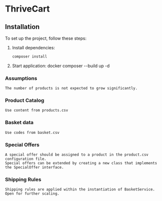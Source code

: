 # ThriveCart

## Installation

To set up the project, follow these steps:

1. Install dependencies:
   ```sh
   composer install

2. Start application:
    docker composer --build up -d

### Assumptions

    The number of products is not expected to grow significantly.

### Product Catalog
    Use content from products.csv

### Basket data
    Use codes from basket.csv

### Special Offers

    A special offer should be assigned to a product in the product.csv configuration file.
    Special offers can be extended by creating a new class that implements the SpecialOffer interface.

### Shipping Rules

    Shipping rules are applied within the instantiation of BasketService.
    Open for further scaling.
